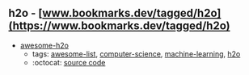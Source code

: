 h2o - [www.bookmarks.dev/tagged/h2o](https://www.bookmarks.dev/tagged/h2o)
---
* [awesome-h2o](https://github.com/h2oai/awesome-h2o#readme)
    * tags: [awesome-list](../tagged/awesome-list.md), [computer-science](../tagged/computer-science.md), [machine-learning](../tagged/machine-learning.md), [h2o](../tagged/h2o.md)
    * :octocat: [source code](https://github.com/h2oai/awesome-h2o#readme)
